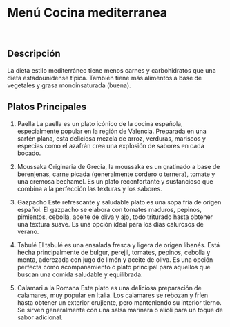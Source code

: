 # Menú Cocina mediterranea

​
## Descripción

La dieta estilo mediterráneo tiene menos carnes y carbohidratos que una dieta estadounidense típica. También tiene más alimentos a base de vegetales y grasa monoinsaturada (buena). 


## Platos Principales

1. Paella
La paella es un plato icónico de la cocina española, especialmente popular en la región de Valencia. Preparada en una sartén plana, esta deliciosa mezcla de arroz, verduras, mariscos y especias como el azafrán crea una explosión de sabores en cada bocado.

2. Moussaka
Originaria de Grecia, la moussaka es un gratinado a base de berenjenas, carne picada (generalmente cordero o ternera), tomate y una cremosa bechamel. Es un plato reconfortante y sustancioso que combina a la perfección las texturas y los sabores.

3. Gazpacho
Este refrescante y saludable plato es una sopa fría de origen español. El gazpacho se elabora con tomates maduros, pepinos, pimientos, cebolla, aceite de oliva y ajo, todo triturado hasta obtener una textura suave. Es una opción ideal para los días calurosos de verano.

4. Tabulé
El tabulé es una ensalada fresca y ligera de origen libanés. Está hecha principalmente de bulgur, perejil, tomates, pepinos, cebolla y menta, aderezada con jugo de limón y aceite de oliva. Es una opción perfecta como acompañamiento o plato principal para aquellos que buscan una comida saludable y equilibrada.

5. Calamari a la Romana
Este plato es una deliciosa preparación de calamares, muy popular en Italia. Los calamares se rebozan y fríen hasta obtener un exterior crujiente, pero manteniendo su interior tierno. Se sirven generalmente con una salsa marinara o alioli para un toque de sabor adicional.


